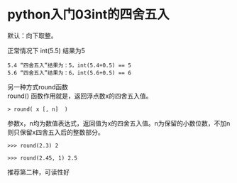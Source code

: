 # python入门03int的四舍五入
默认：向下取整。

正常情况下 int(5.5) 结果为5


```
5.4 “四舍五入”结果为：5，int(5.4+0.5) == 5  
5.6 “四舍五入”结果为：6，int(5.6+0.5) == 6  
``` 
另一种方式round函数  
round() 函数作用就是，返回浮点数x的四舍五入值。  

```
> round( x [, n]  )
```
参数x，n均为数值表达式，返回值为x的四舍五入值。n为保留的小数位数，不加n则只保留x四舍五入后的整数部分。

```
>>> round(2.3) 2

>>> round(2.45, 1) 2.5

```
推荐第二种，可读性好
